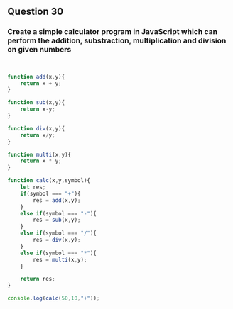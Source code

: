 ## Question 30

### Create a simple calculator program in JavaScript which can perform the addition, substraction, multiplication and division on given numbers

```javascript


function add(x,y){
    return x + y;
}

function sub(x,y){
    return x-y;
}

function div(x,y){
    return x/y;
}

function multi(x,y){
    return x * y;
}

function calc(x,y,symbol){
    let res;
    if(symbol === "+"){
        res = add(x,y);
    }
    else if(symbol === "-"){
        res = sub(x,y);
    }
    else if(symbol === "/"){
        res = div(x,y);
    }
    else if(symbol === "*"){
        res = multi(x,y);
    }

    return res;
}

console.log(calc(50,10,"+"));


```